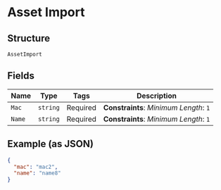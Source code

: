 
# Asset Import

## Structure

`AssetImport`

## Fields

| Name | Type | Tags | Description |
|  --- | --- | --- | --- |
| `Mac` | `string` | Required | **Constraints**: *Minimum Length*: `1` |
| `Name` | `string` | Required | **Constraints**: *Minimum Length*: `1` |

## Example (as JSON)

```json
{
  "mac": "mac2",
  "name": "name8"
}
```

